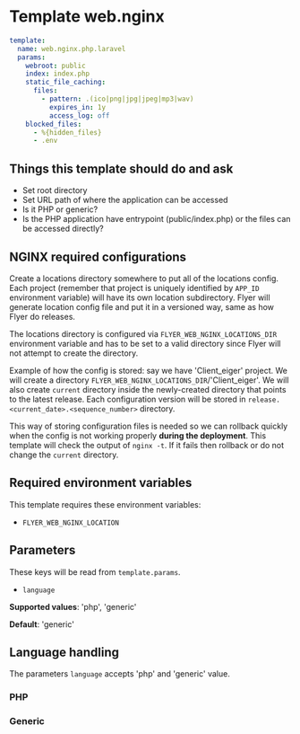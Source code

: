# Template web.nginx

```yaml
template:
  name: web.nginx.php.laravel
  params:
    webroot: public
    index: index.php
    static_file_caching:
      files:
        - pattern: .(ico|png|jpg|jpeg|mp3|wav)
          expires_in: 1y
          access_log: off
    blocked_files:
      - %{hidden_files}
      - .env
```

## Things this template should do and ask

- Set root directory
- Set URL path of where the application can be accessed
- Is it PHP or generic?
- Is the PHP application have entrypoint (public/index.php) or the files can be accessed directly?

## NGINX required configurations

Create a locations directory somewhere to put all of the locations config. Each project (remember that project is uniquely identified by `APP_ID` environment variable) will have its own location subdirectory. Flyer will generate location config file and put it in a versioned way, same as how Flyer do releases.

The locations directory is configured via `FLYER_WEB_NGINX_LOCATIONS_DIR` environment variable and has to be set to a valid directory since Flyer will not attempt to create the directory.

Example of how the config is stored: say we have 'Client_eiger' project. We will create a directory `FLYER_WEB_NGINX_LOCATIONS_DIR`/'Client_eiger'. We will also create `current` directory inside the newly-created directory that points to the latest release. Each configuration version will be stored in `release.<current_date>.<sequence_number>` directory.

This way of storing configuration files is needed so we can rollback quickly when the config is not working properly **during the deployment**. This template will check the output of `nginx -t`. If it fails then rollback or do not change the `current` directory.

## Required environment variables

This template requires these environment variables:

- `FLYER_WEB_NGINX_LOCATION`

## Parameters

These keys will be read from `template.params`.

- `language`

**Supported values**: 'php', 'generic'

**Default**: 'generic'

## Language handling

The parameters `language` accepts 'php' and 'generic' value.

### PHP

### Generic
